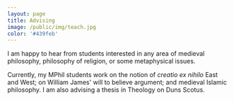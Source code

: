 ```yaml
---
layout: page
title: Advising
image: /public/img/teach.jpg
color: '#439feb'
---
```


I am happy to hear from students interested in any area of medieval philosophy, philosophy of religion, or some metaphysical issues.

Currently, my MPhil students work on the notion of *creatio ex nihilo* East and West; on William James' will to believe argument; and medieval Islamic philosophy. I am also advising a thesis in Theology on Duns Scotus.
